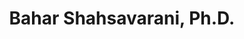 ---
title: "Bahar Shahsavarani, Ph.D."
presenter_id: bahar_shahsavarani
layout: member_all_presentations
permalink: /member_full_publications/:presenter_id/
---